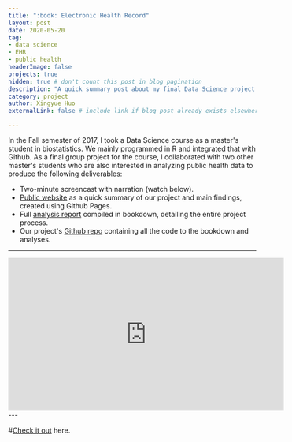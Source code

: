 ```yaml
---
title: ":book: Electronic Health Record"
layout: post
date: 2020-05-20
tag: 
- data science
- EHR
- public health
headerImage: false
projects: true
hidden: true # don't count this post in blog pagination
description: "A quick summary post about my final Data Science project on EHR use."
category: project
author: Xingyue Huo
externalLink: false # include link if blog post already exists elsewhere

---
```


In the Fall semester of 2017, I took a Data Science course as a master's student in biostatistics. We mainly programmed in R and integrated that with Github. As a final group project for the course, I collaborated with two other master's students who are also interested in analyzing public health data to produce the following deliverables:

- Two-minute screencast with narration (watch below).
- [Public website](https://katwang.github.io/BST-260-Final-Project-Site/) as a quick summary of our project and main findings, created using Github Pages.
- Full [analysis report](https://euniceyeh.github.io/EHR-Project/) compiled in bookdown, detailing the entire project process.
- Our project's [Github repo](https://github.com/euniceyeh/EHR-Project) containing all the code to the bookdown and analyses.


---
<iframe width="560" height="310" src="https://www.youtube.com/embed/ukJsGriRPTc" frameborder="0" marginwidth="0" marginheight="0" scrolling="no" allowfullscreen="true"></iframe>
---

#[Check it out](https://sergiokopplin.github.io/indigo/) here.

